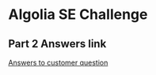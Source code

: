 # Algolia SE Challenge

## Part 2 Answers link

[Answers to customer question](./customer-queries/customer-answers.md)

